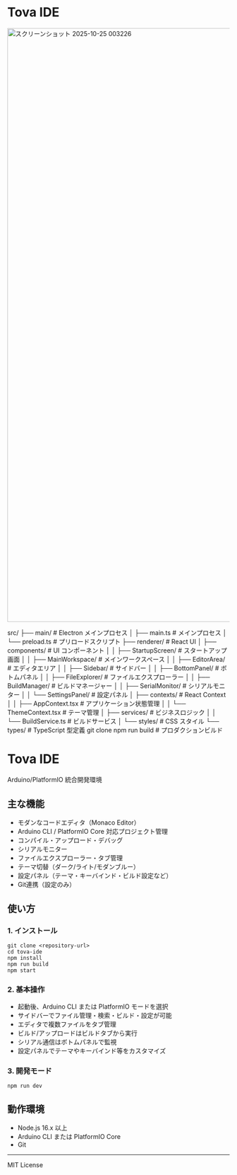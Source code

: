 # Tova IDE

<img width="2559" height="1342" alt="スクリーンショット 2025-10-25 003226" src="https://github.com/user-attachments/assets/126a2e9a-e2d6-4d87-9464-31fc968a2925" />

src/
├── main/                    # Electron メインプロセス
│   ├── main.ts             # メインプロセス
│   └── preload.ts          # プリロードスクリプト
├── renderer/               # React UI
│   ├── components/         # UI コンポーネント
│   │   ├── StartupScreen/  # スタートアップ画面
│   │   ├── MainWorkspace/  # メインワークスペース
│   │   ├── EditorArea/     # エディタエリア
│   │   ├── Sidebar/        # サイドバー
│   │   ├── BottomPanel/    # ボトムパネル
│   │   ├── FileExplorer/   # ファイルエクスプローラー
│   │   ├── BuildManager/   # ビルドマネージャー
│   │   ├── SerialMonitor/  # シリアルモニター
│   │   └── SettingsPanel/  # 設定パネル
│   ├── contexts/           # React Context
│   │   ├── AppContext.tsx  # アプリケーション状態管理
│   │   └── ThemeContext.tsx # テーマ管理
│   ├── services/           # ビジネスロジック
│   │   └── BuildService.ts # ビルドサービス
│   └── styles/            # CSS スタイル
└── types/                 # TypeScript 型定義
git clone <repository-url>
npm run build      # プロダクションビルド

# Tova IDE

Arduino/PlatformIO 統合開発環境

## 主な機能

- モダンなコードエディタ（Monaco Editor）
- Arduino CLI / PlatformIO Core 対応プロジェクト管理
- コンパイル・アップロード・デバッグ
- シリアルモニター
- ファイルエクスプローラー・タブ管理
- テーマ切替（ダーク/ライト/モダンブルー）
- 設定パネル（テーマ・キーバインド・ビルド設定など）
- Git連携（設定のみ）

## 使い方

### 1. インストール
```
git clone <repository-url>
cd tova-ide
npm install
npm run build
npm start
```

### 2. 基本操作

- 起動後、Arduino CLI または PlatformIO モードを選択
- サイドバーでファイル管理・検索・ビルド・設定が可能
- エディタで複数ファイルをタブ管理
- ビルド/アップロードはビルドタブから実行
- シリアル通信はボトムパネルで監視
- 設定パネルでテーマやキーバインド等をカスタマイズ

### 3. 開発モード
```
npm run dev
```

## 動作環境

- Node.js 16.x 以上
- Arduino CLI または PlatformIO Core
- Git

---
MIT License

